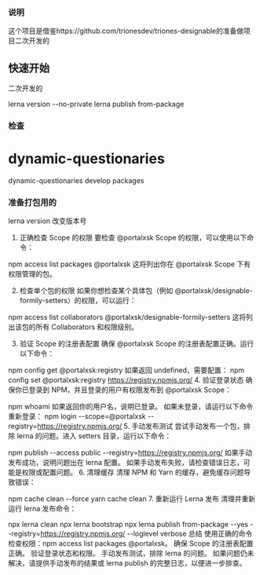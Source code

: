 ### 说明

   这个项目是借鉴https://github.com/trionesdev/triones-designable的准备做项目二次开发的

## 快速开始

   二次开发的

   lerna version --no-private
   lerna publish from-package

### 检查
# dynamic-questionaries
dynamic-questionaries develop packages
### 准备打包用的
  lerna version 改变版本号

  1. 正确检查 Scope 的权限
要检查 @portalxsk Scope 的权限，可以使用以下命令：

npm access list packages @portalxsk
这将列出你在 @portalxsk Scope 下有权限管理的包。

2. 检查单个包的权限
如果你想检查某个具体包（例如 @portalxsk/designable-formily-setters）的权限，可以运行：

npm access list collaborators @portalxsk/designable-formily-setters
这将列出该包的所有 Collaborators 和权限级别。

3. 验证 Scope 的注册表配置
确保 @portalxsk Scope 的注册表配置正确。运行以下命令：

npm config get @portalxsk:registry
如果返回 undefined，需要配置：
npm config set @portalxsk:registry https://registry.npmjs.org/
4. 验证登录状态
确保你已登录到 NPM，并且登录的用户有权限发布到 @portalxsk Scope：

npm whoami
如果返回你的用户名，说明已登录。
如果未登录，请运行以下命令重新登录：
npm login --scope=@portalxsk --registry=https://registry.npmjs.org/
5. 手动发布测试
尝试手动发布一个包，排除 lerna 的问题。进入 setters 目录，运行以下命令：

npm publish --access public --registry=https://registry.npmjs.org/
如果手动发布成功，说明问题出在 lerna 配置。
如果手动发布失败，请检查错误日志，可能是权限或配置问题。
6. 清理缓存
清理 NPM 和 Yarn 的缓存，避免缓存问题导致错误：

npm cache clean --force
yarn cache clean
7. 重新运行 Lerna 发布
清理并重新运行 lerna 发布命令：

npx lerna clean
npx lerna bootstrap
npx lerna publish from-package --yes --registry=https://registry.npmjs.org/ --loglevel verbose
总结
使用正确的命令检查权限：npm access list packages @portalxsk。
确保 Scope 的注册表配置正确。
验证登录状态和权限。
手动发布测试，排除 lerna 的问题。
如果问题仍未解决，请提供手动发布的结果或 lerna publish 的完整日志，以便进一步排查。
